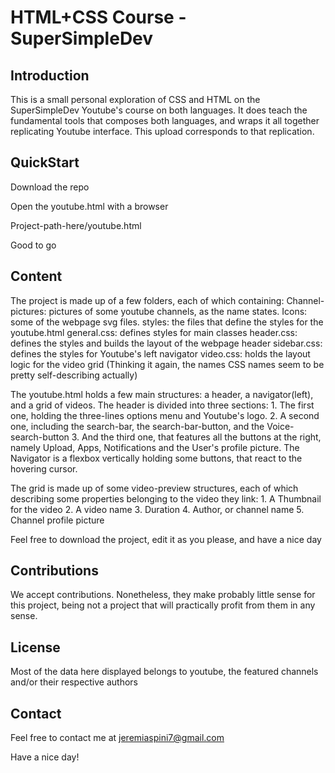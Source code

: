 # HTML+CSS Course - SuperSimpleDev

## Introduction
This is a small personal exploration of CSS and HTML on the SuperSimpleDev Youtube's course on both languages.
It does teach the fundamental tools that composes both languages, and wraps it all together replicating Youtube interface.
This upload corresponds to that replication.


## QuickStart
Download the repo

Open the youtube.html with a browser

Project-path-here/youtube.html

Good to go

## Content
The project is made up of a few folders, each of which containing:
Channel-pictures: pictures of some youtube channels, as the name states.
Icons: some of the webpage svg files.
styles: the files that define the styles for the youtube.html
    general.css: defines styles for main classes
    header.css: defines the styles and builds the layout of the webpage header
    sidebar.css: defines the styles for Youtube's left navigator
    video.css: holds the layout logic for the video grid 
    (Thinking it again, the names CSS names seem to be pretty self-describing actually)

The youtube.html holds a few main structures:
a header, a navigator(left), and a grid of videos.
The header is divided into three sections:
    1. The first one, holding the three-lines options menu and Youtube's logo.
    2. A second one, including the search-bar, the search-bar-button, and the Voice-search-button
    3. And the third one, that features all the buttons at the right, namely Upload, Apps, Notifications and the User's 
       profile picture.
The Navigator is a flexbox vertically holding some buttons, that react to the hovering cursor.

The grid is made up of some video-preview structures, each of which describing some properties belonging to the video they link:
    1. A Thumbnail for the video
    2. A video name
    3. Duration
    4. Author, or channel name
    5. Channel profile picture



Feel free to download the project, edit it as you please, and have a nice day


## Contributions
We accept contributions. Nonetheless, they make probably little sense for this project, being not a project that will practically profit from them in any sense. 


## License
Most of the data here displayed belongs to youtube, the featured channels and/or their respective authors

## Contact
Feel free to contact me at jeremiaspini7@gmail.com

Have a nice day!
    

